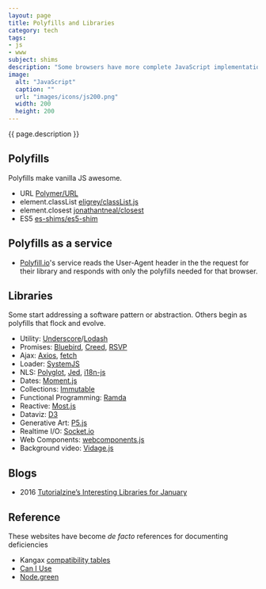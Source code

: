 ```yaml
---
layout: page
title: Polyfills and Libraries
category: tech
tags:
- js
- www
subject: shims
description: "Some browsers have more complete JavaScript implementations than others, and you can manually “polyfill” the deficiencies you care about."
image:
  alt: "JavaScript"
  caption: ""
  url: "images/icons/js200.png"
  width: 200
  height: 200
---
```


{{ page.description }}

Polyfills
--------

Polyfills make vanilla JS awesome.

* URL [Polymer/URL](https://github.com/Polymer/URL)
* element.classList [eligrey/classList.js](https://github.com/eligrey/classList.js)
* element.closest [jonathantneal/closest](https://github.com/jonathantneal/closest)
* ES5 [es-shims/es5-shim](https://github.com/es-shims/es5-shim)

Polyfills as a service
----------------------
* [Polyfill.io](http://Polyfill.io/)'s service reads the User-Agent header in the the request for their library and responds with only the polyfills needed for that browser.

Libraries
--------

Some start addressing a software pattern or abstraction.
Others begin as polyfills that flock and evolve.

* Utility: [Underscore](http://underscorejs.org/)/[Lodash](https://lodash.com/)
* Promises: [Bluebird](https://github.com/petkaantonov/bluebird/), [Creed](https://github.com/briancavalier/creed), [RSVP](https://github.com/tildeio/rsvp.js)
* Ajax: [Axios](https://github.com/mzabriskie/axios), [fetch](https://github.github.io/fetch/)
* Loader: [SystemJS](https://github.com/systemjs/systemjs)
* NLS: [Polyglot](http://airbnb.io/polyglot.js/), [Jed](https://slexaxton.github.io/Jed/), [i18n-js](https://github.com/fnando/i18n-js)
* Dates: [Moment.js](http://momentjs.com/)
* Collections: [Immutable](https://facebook.github.io/immutable-js/)
* Functional Programming: [Ramda](http://Ramdajs.com/)
* Reactive: [Most.js](https://github.com/cujojs/most)
* Dataviz: [D3](https://d3js.org/)
* Generative Art: [P5.js](http://p5js.org/)
* Realtime I/O: [Socket.io](http://socket.io/)
* Web Components: [webcomponents.js](http://webcomponents.org/polyfills/)
* Background video: [Vidage.js](https://github.com/dvLden/Vidage)

Blogs
-----
* 2016 [Tutorialzine’s Interesting Libraries for January](http://tutorialzine.com/2016/01/15-interesting-javascript-and-css-libraries-for-january-2016/)

Reference
---------

These websites have become _de facto_ references for documenting deficiencies

* Kangax [compatibility tables](https://kangax.github.io/compat-table/es6/)
* [Can I Use](http://caniuse.com/)
* [Node.green](http://node.green/)
